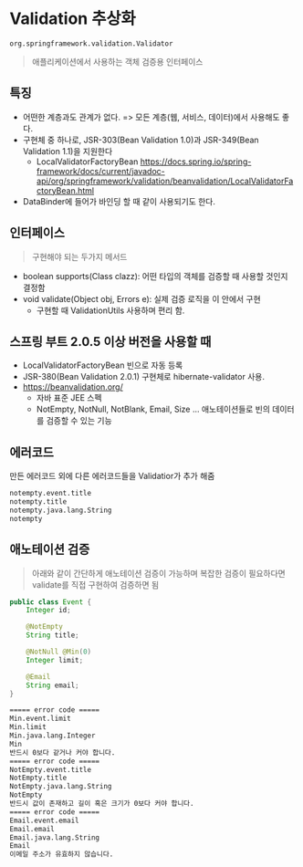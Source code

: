 # Validation 추상화
`org.springframework.validation.Validator`
> 애플리케이션에서 사용하는 객체 검증용 인터페이스

## 특징
- 어떤한 계층과도 관계가 없다. => 모든 계층(웹, 서비스, 데이터)에서 사용해도 좋다.
- 구현체 중 하나로, JSR-303(Bean Validation 1.0)과 JSR-349(Bean Validation 1.1)을 지원한다
  - LocalValidatorFactoryBean​
  https://docs.spring.io/spring-framework/docs/current/javadoc-api/org/springframework/validation/beanvalidation/LocalValidatorFactoryBean.html
- DataBinder에 들어가 바인딩 할 때 같이 사용되기도 한다.

## 인터페이스
> 구현해야 되는 두가지 메서드
- boolean supports(Class clazz): 어떤 타입의 객체를 검증할 때 사용할 것인지 결정함
- void validate(Object obj, Errors e): 실제 검증 로직을 이 안에서 구현
  - 구현할 때 ValidationUtils 사용하며 편리 함.

## 스프링 부트 2.0.5 이상 버전을 사용할 때
- LocalValidatorFactoryBean ​​빈으로 자동 등록
- JSR-380(Bean Validation 2.0.1) 구현체로 hibernate-validator 사용.
- https://beanvalidation.org/
  - 자바 표준 JEE 스펙
  - NotEmpty, NotNull, NotBlank, Email, Size ... 애노테이션들로 빈의 데이터를 검증할 수 있는 기능

## 에러코드
만든 에러코드 외에 다른 에러코드들을 Validatior가 추가 해줌
```bash
notempty.event.title
notempty.title
notempty.java.lang.String
notempty
```

## 애노테이션 검증
> 아래와 같이 간단하게 애노테이션 검증이 가능하며
> 복잡한 검증이 필요하다면 validate를 직접 구현하여 검증하면 됨
```java
public class Event {
    Integer id;

    @NotEmpty
    String title;

    @NotNull @Min(0)
    Integer limit;

    @Email
    String email;
}
```

```bash
===== error code =====
Min.event.limit
Min.limit
Min.java.lang.Integer
Min
반드시 0보다 같거나 커야 합니다.
===== error code =====
NotEmpty.event.title
NotEmpty.title
NotEmpty.java.lang.String
NotEmpty
반드시 값이 존재하고 길이 혹은 크기가 0보다 커야 합니다.
===== error code =====
Email.event.email
Email.email
Email.java.lang.String
Email
이메일 주소가 유효하지 않습니다.
```